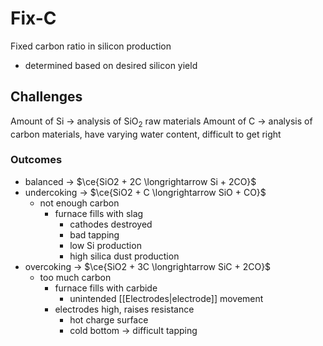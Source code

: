 # Fix-C

Fixed carbon ratio in silicon production
- determined based on desired silicon yield

## Challenges

Amount of Si -> analysis of SiO<sub>2</sub> raw materials
Amount of C -> analysis of carbon materials, have varying water content, difficult to get right

### Outcomes

- balanced -> $\ce{SiO2 + 2C \longrightarrow Si + 2CO}$
- undercoking -> $\ce{SiO2 + C \longrightarrow SiO + CO}$
	- not enough carbon
		- furnace fills with slag
			- cathodes destroyed
			- bad tapping
			- low Si production
			- high silica dust production
- overcoking -> $\ce{SiO2 + 3C \longrightarrow SiC + 2CO}$
	- too much carbon
		- furnace fills with carbide
			- unintended [[Electrodes|electrode]] movement
		- electrodes high, raises resistance
			- hot charge surface
			- cold bottom -> difficult tapping